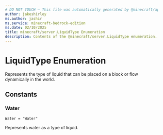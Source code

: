 ```yaml
---
# DO NOT TOUCH — This file was automatically generated by @minecraft/api-docs-generator, to report problems file an issue at https://github.com/Mojang/minecraft-scripting-libraries
author: jakeshirley
ms.author: jashir
ms.service: minecraft-bedrock-edition
ms.date: 02/10/2025
title: minecraft/server.LiquidType Enumeration
description: Contents of the @minecraft/server.LiquidType enumeration.
---
```

# LiquidType Enumeration

Represents the type of liquid that can be placed on a block or flow dynamically in the world.

## Constants
### **Water**
`Water = "Water"`

Represents water as a type of liquid.
